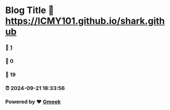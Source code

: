 # Blog Title :link: https://ICMY101.github.io/shark.github 
### :page_facing_up: [1](https://ICMY101.github.io/shark.github/tag.html) 
### :speech_balloon: 0 
### :hibiscus: 19 
### :alarm_clock: 2024-09-21 18:33:56 
### Powered by :heart: [Gmeek](https://github.com/Meekdai/Gmeek)
